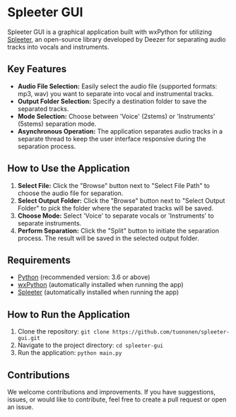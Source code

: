 # Spleeter GUI

Spleeter GUI is a graphical application built with wxPython for utilizing [Spleeter](https://github.com/deezer/spleeter), an open-source library developed by Deezer for separating audio tracks into vocals and instruments.

## Key Features

- **Audio File Selection:** Easily select the audio file (supported formats: mp3, wav) you want to separate into vocal and instrumental tracks.
- **Output Folder Selection:** Specify a destination folder to save the separated tracks.
- **Mode Selection:** Choose between 'Voice' (2stems) or 'Instruments' (5stems) separation mode.
- **Asynchronous Operation:** The application separates audio tracks in a separate thread to keep the user interface responsive during the separation process.

## How to Use the Application

1. **Select File:** Click the "Browse" button next to "Select File Path" to choose the audio file for separation.
2. **Select Output Folder:** Click the "Browse" button next to "Select Output Folder" to pick the folder where the separated tracks will be saved.
3. **Choose Mode:** Select 'Voice' to separate vocals or 'Instruments' to separate instruments.
4. **Perform Separation:** Click the "Split" button to initiate the separation process. The result will be saved in the selected output folder.

## Requirements

- [Python](https://www.python.org/) (recommended version: 3.6 or above)
- [wxPython](https://wxpython.org/) (automatically installed when running the app)
- [Spleeter](https://github.com/deezer/spleeter) (automatically installed when running the app)

## How to Run the Application

1. Clone the repository: `git clone https://github.com/tuononen/spleeter-gui.git`
2. Navigate to the project directory: `cd spleeter-gui`
3. Run the application: `python main.py`

## Contributions

We welcome contributions and improvements. If you have suggestions, issues, or would like to contribute, feel free to create a pull request or open an issue.
